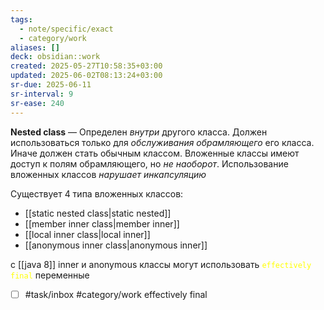 ```yaml
---
tags:
  - note/specific/exact
  - category/work
aliases: []
deck: obsidian::work
created: 2025-05-27T10:58:35+03:00
updated: 2025-06-02T08:13:24+03:00
sr-due: 2025-06-11
sr-interval: 9
sr-ease: 240
---
```


**Nested class**
—
Определен *внутри* другого класса. Должен использоваться только для *обслуживания обрамляющего* его класса. Иначе должен стать обычным классом. Вложенные классы имеют доступ к полям обрамляющего, но *не наоборот*. Использование вложенных классов *нарушает инкапсуляцию*

Существует 4 типа вложенных классов:
- [[static nested class|static nested]]
- [[member inner class|member inner]]
- [[local inner class|local inner]]
- [[anonymous inner class|anonymous inner]]

c [[java 8]] inner и anonymous классы могут использовать <font color="#ffff00">`effectively final`</font> переменные

- [ ] #task/inbox #category/work effectively final
